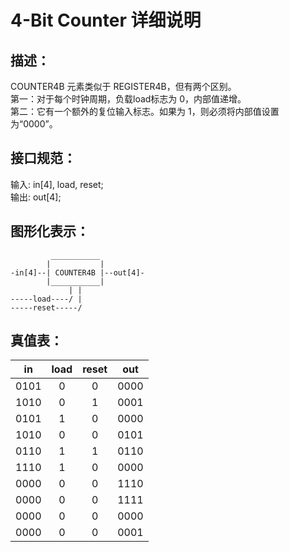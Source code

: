 # 4-Bit Counter 详细说明

## 描述：

COUNTER4B 元素类似于 REGISTER4B，但有两个区别。  
第一：对于每个时钟周期，负载load标志为 0，内部值递增。  
第二：它有一个额外的复位输入标志。如果为 1，则必须将内部值设置为“0000”。  

## 接口规范：

输入: in[4], load, reset;  
输出: out[4];

## 图形化表示：

```
         ___________
        |           |
-in[4]--| COUNTER4B |--out[4]-
        |___________|
             | |
-----load----/ |
-----reset-----/

```

## 真值表：

|  in  | load | reset | out  |
| :--: | :--: | :---: | :--: |
| 0101 |  0   |   0   | 0000 |
| 1010 |  0   |   1   | 0001 |
| 0101 |  1   |   0   | 0000 |
| 1010 |  0   |   0   | 0101 |
| 0110 |  1   |   1   | 0110 |
| 1110 |  1   |   0   | 0000 |
| 0000 |  0   |   0   | 1110 |
| 0000 |  0   |   0   | 1111 |
| 0000 |  0   |   0   | 0000 |
| 0000 |  0   |   0   | 0001 |
